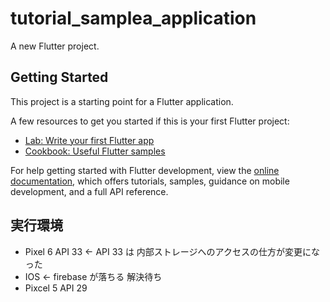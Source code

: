# tutorial_samplea_application

A new Flutter project.

## Getting Started

This project is a starting point for a Flutter application.

A few resources to get you started if this is your first Flutter project:

- [Lab: Write your first Flutter app](https://docs.flutter.dev/get-started/codelab)
- [Cookbook: Useful Flutter samples](https://docs.flutter.dev/cookbook)

For help getting started with Flutter development, view the
[online documentation](https://docs.flutter.dev/), which offers tutorials,
samples, guidance on mobile development, and a full API reference.

## 実行環境

- Pixel 6 API 33 <- API 33 は 内部ストレージへのアクセスの仕方が変更になった
- IOS <- firebase が落ちる 解決待ち
- Pixcel 5 API 29
